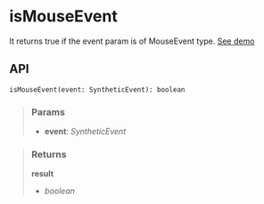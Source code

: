 # isMouseEvent
It returns true if the event param is of MouseEvent type. [See demo](https://react-tools.ndria.dev/#/utils/isMouseEvent)

## API

```tsx
isMouseEvent(event: SyntheticEvent): boolean
```


> ### Params
>
> - __event__: _SyntheticEvent_
>



> ### Returns
>
> __result__
> - _boolean_  
>